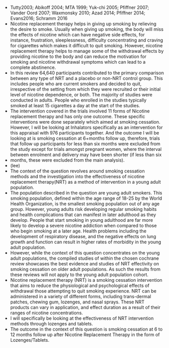 - Tutty2003; Abikoff 2004; MTA 1999; Yuk-chi 2005; Pfiffner 2007; Vander Oord 2007; Waxmonsky 2010; Azad 2014; Pfiffner 2014; Evans2016; Schramm 2016
- Nicotine replacement therapy helps in giving up smoking by relieving the desire to smoke.  Usually when giving up smoking, the body will miss the effects of nicotine which can have negative side effects, for instance, frustration, sleeplessness, difficulty concentrating and craving for cigarettes which makes it difficult to quit smoking. However, nicotine replacement therapy helps to manage some of the withdrawal effects by providing nicotine to the body and can reduce the motivation for smoking and nicotine withdrawal symptoms which can lead to a complete abstinence.
- In this review 64,640 participants contributed to the primary comparison between any type of NRT and a placebo or non-NRT control group.  This includes people who are current smokers and decided to quit, irrespective of the setting from which they were recruited or their initial level of nicotine dependence, or both. The majority of studies were conducted in adults. People who enrolled in the studies typically smoked at least 15 cigarettes a day at the start of the studies.
- The intervention covered in the trials involved 11 forms of Nicotine replacement therapy and has only one outcome.  These specific interventions were done separately which aimed at smoking cessation. However, I will be looking at Inhalators specifically as an intervention for this appraisal with 976 participants together. And the outcome I will be looking at is smoking cessation at 6+months follow up, therefore, trials that follow up participants for less than six months were excluded from the study except for trials amongst pregnant women, where the interval between enrolment and delivery may have been shorter (if less than six
- months, these were excluded from the main analysis).
- (lee)
- The context of the question revolves around smoking cessation methods and the investigation into the effectiveness of nicotine replacement therapy(NRT) as a method of intervention in a young adult population.
- The population described in the question are young adult smokers. This smoking population, defined within the age range of 18-25 by the World Health Organization, is the smallest smoking population out of any age group. However, young adults risk developing regular smoking habits and health complications that can manifest in later adulthood as they develop. People that start smoking in young adulthood are far more likely to develop a severe nicotine addiction when compared to those who begin smoking at a later age.  Health problems including the development of respiratory disease, and the negative effects on lung growth and function can result in higher rates of morbidity in the young adult population.
- However, while the context of this question concentrates on the young adult populations, the compiled studies of within the chosen cochrane review showcases the best evidence and studies of NRT effectivity on smoking cessation on older adult populations. As such the results from these reviews will not apply to the young adult population cohort.
- Nicotine replacement therapy (NRT) is a smoking cessation intervention that aims to reduce the physiological and psychological effects of withdrawal those attempting to quit smoking experience. NRT can be administered in a variety of different forms, including trans-dermal patches, chewing gum, lozenges, and nasal sprays. These NRT products can vary in application, and effect duration as a result of their ranges of nicotine concentrations.
- I will specifically be looking at the effectiveness of NRT intervention methods through lozenges and tablets.
- The outcome in the context of this question is smoking cessation at 6 to 12 months follow up after Nicotine Replacement Therapy in the form of Lozenges/Tablets.